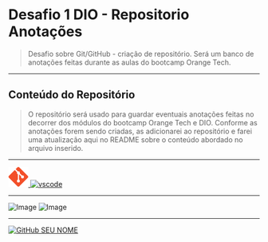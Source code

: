 # Desafio 1 DIO - Repositorio Anotações

> Desafio sobre Git/GitHub - criação de repositório.
> Será um banco de anotações feitas durante as aulas do bootcamp Orange Tech.
---

## Conteúdo do Repositório

> O repositório será usado para guardar eventuais anotações feitas no decorrer dos módulos do bootcamp Orange Tech e DIO. Conforme as anotações forem sendo criadas, as adicionarei ao repositório e farei uma atualização aqui no README sobre o conteúdo abordado no arquivo inserido.
---
<a href="https://git-scm.com/" target="_blank"> 
    <img src="https://raw.githubusercontent.com/devicons/devicon/master/icons/git/git-original.svg" alt="css3" width="40" height="40"/> 
</a>
<a href="https://code.visualstudio.com/">
    <img src="https://cdn.jsdelivr.net/gh/devicons/devicon/icons/vscode/vscode-original.svg" alt="vscode" width="40" height="40"/>
</a>

---

![Image](https://img.shields.io/badge/GitHub-100000?style=for-the-badge&logo=github&logoColor=white)
![Image](https://img.shields.io/badge/Markdown-000000?style=for-the-badge&logo=markdown&logoColor=white)

---

[![GitHub SEU NOME]( https://img.shields.io/github/followers/VanessaSwerts?label=follow&style=social)](https://github.com/AmandaPardinho)